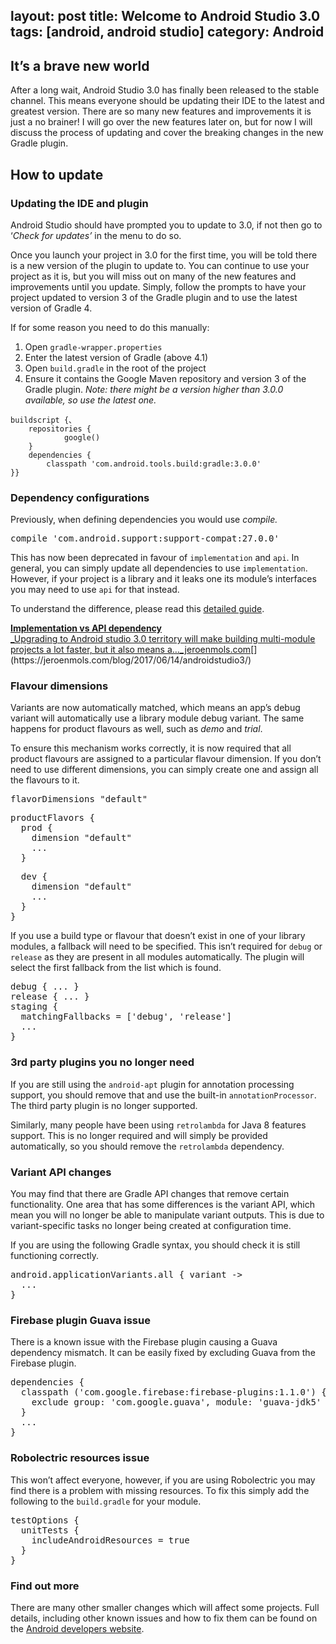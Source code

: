 layout: post
title: Welcome to Android Studio 3.0
tags: [android, android studio]
category: Android
---

## It’s a brave new world

After a long wait, Android Studio 3.0 has finally been released to the stable channel. This means everyone should be updating their IDE to the latest and greatest version. There are so many new features and improvements it is just a no brainer! I will go over the new features later on, but for now I will discuss the process of updating and cover the breaking changes in the new Gradle plugin.

## How to update

### Updating the IDE and plugin

Android Studio should have prompted you to update to 3.0, if not then go to ‘_Check for updates’_ in the menu to do so.

Once you launch your project in 3.0 for the first time, you will be told there is a new version of the plugin to update to. You can continue to use your project as it is, but you will miss out on many of the new features and improvements until you update. Simply, follow the prompts to have your project updated to version 3 of the Gradle plugin and to use the latest version of Gradle 4.

If for some reason you need to do this manually:

1.  Open `gradle-wrapper.properties`
2.  Enter the latest version of Gradle (above 4.1)
3.  Open `build.gradle` in the root of the project
4.  Ensure it contains the Google Maven repository and version 3 of the Gradle plugin. _Note: there might be a version higher than 3.0.0 available, so use the latest one._

```markup--code
buildscript {、
    repositories {
            google()
    }
    dependencies {
        classpath 'com.android.tools.build:gradle:3.0.0'
}}
```

### Dependency configurations

Previously, when defining dependencies you would use _compile._

<pre name="0f20" id="0f20" class="graf graf--pre graf-after--p">
compile 'com.android.support:support-compat:27.0.0'
</pre>

This has now been deprecated in favour of `implementation` and `api`. In general, you can simply update all dependencies to use `implementation`. However, if your project is a library and it leaks one its module’s interfaces you may need to use `api` for that instead.

To understand the difference, please read this [detailed guide](https://jeroenmols.com/blog/2017/06/14/androidstudio3/).

[**Implementation vs API dependency**  
_Upgrading to Android studio 3.0 territory will make building multi-module projects a lot faster, but it also means a…_jeroenmols.com](https://jeroenmols.com/blog/2017/06/14/androidstudio3/ "https://jeroenmols.com/blog/2017/06/14/androidstudio3/")[](https://jeroenmols.com/blog/2017/06/14/androidstudio3/)

### Flavour dimensions

Variants are now automatically matched, which means an app’s debug variant will automatically use a library module debug variant. The same happens for product flavours as well, such as _demo_ and _trial_.

To ensure this mechanism works correctly, it is now required that all product flavours are assigned to a particular flavour dimension. If you don’t need to use different dimensions, you can simply create one and assign all the flavours to it.

<pre name="ee68" id="ee68" class="graf graf--pre graf-after--p">
flavorDimensions "default"
</pre>

<pre name="52db" id="52db" class="graf graf--pre graf-after--pre">
productFlavors {  
  prod {  
    dimension "default"  
    ...  
  }
</pre>

<pre name="f50f" id="f50f" class="graf graf--pre graf-after--pre">
  dev {  
    dimension "default"  
    ...  
  }  
}
</pre>

If you use a build type or flavour that doesn’t exist in one of your library modules, a fallback will need to be specified. This isn’t required for `debug` or `release` as they are present in all modules automatically. The plugin will select the first fallback from the list which is found.

<pre name="7235" id="7235" class="graf graf--pre graf-after--p">
debug { ... }  
release { ... }  
staging {  
  matchingFallbacks = ['debug', 'release']  
  ...  
}
</pre>

### 3rd party plugins you no longer need

If you are still using the `android-apt` plugin for annotation processing support, you should remove that and use the built-in `annotationProcessor`. The third party plugin is no longer supported.

Similarly, many people have been using `retrolambda` for Java 8 features support. This is no longer required and will simply be provided automatically, so you should remove the `retrolambda` dependency.

### Variant API changes

You may find that there are Gradle API changes that remove certain functionality. One area that has some differences is the variant API, which mean you will no longer be able to manipulate variant outputs. This is due to variant-specific tasks no longer being created at configuration time.

If you are using the following Gradle syntax, you should check it is still functioning correctly.

<pre name="61e1" id="61e1" class="graf graf--pre graf-after--p">
android.applicationVariants.all { variant ->  
  ...  
}
</pre>

### Firebase plugin Guava issue

There is a known issue with the Firebase plugin causing a Guava dependency mismatch. It can be easily fixed by excluding Guava from the Firebase plugin.

<pre name="44cc" id="44cc" class="graf graf--pre graf-after--p">
dependencies {  
  classpath ('com.google.firebase:firebase-plugins:1.1.0') {  
    exclude group: 'com.google.guava', module: 'guava-jdk5'  
  }  
  ...  
}
</pre>

### Robolectric resources issue

This won’t affect everyone, however, if you are using Robolectric you may find there is a problem with missing resources. To fix this simply add the following to the `build.gradle` for your module.

<pre name="eff4" id="eff4" class="graf graf--pre graf-after--p">
testOptions {  
  unitTests {  
    includeAndroidResources = true  
  }  
}
</pre>

### Find out more

There are many other smaller changes which will affect some projects. Full details, including other known issues and how to fix them can be found on the [Android developers website](https://developer.android.com/studio/build/gradle-plugin-3-0-0-migration.html).

